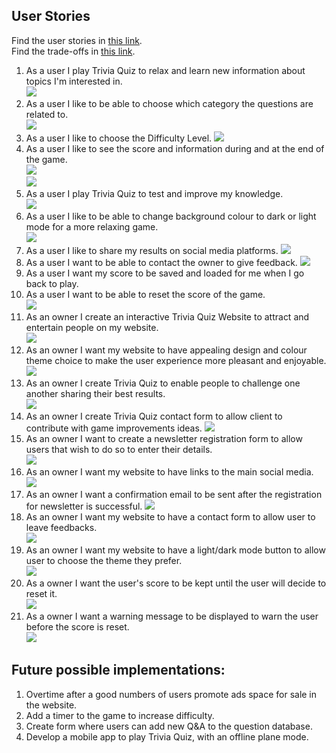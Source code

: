 ## User Stories   
Find the user stories in [this link](./assets/docs/user-stories-trivia-quiz.pdf).  
Find the trade-offs in [this link](./assets/docs/strategy-plane-trivia-quiz.pdf).  

1. As a user I play Trivia Quiz to relax and learn new information about topics I'm interested in.  
![](./assets/docs/user-stories-screenshots/user-stories-1.png)
1. As a user I like to be able to choose which category the questions are related to.  
![](./assets/docs/user-stories-screenshots/user-stories-2.png)
1. As a user I like to choose the Difficulty Level.
![](./assets/docs/user-stories-screenshots/user-stories-3.png)
1. As a user I like to see the score and information during and at the end of the game.  
![](./assets/docs/user-stories-screenshots/user-stories-4.png)  
![](./assets/docs/user-stories-screenshots/user-stories-4.1.png)
1. As a user I play Trivia Quiz to test and improve my knowledge.  
![](./assets/docs/user-stories-screenshots/user-stories-5.png)
1. As a user I like to be able to change background colour to dark or light mode for a more relaxing game.  
![](./assets/docs/user-stories-screenshots/user-stories-6.png)
1. As a user I like to share my results on social media platforms.
![](./assets/docs/user-stories-screenshots/user-stories-7.png)
1. As a user I want to be able to contact the owner to give feedback.
![](./assets/docs/user-stories-screenshots/user-stories-8.png)
1. As a user I want my score to be saved and loaded for me when I go back to play.
1. As a user I want to be able to reset the score of the game.  
![](./assets/docs/user-stories-screenshots/user-stories-9.1.png)
1. As an owner I create an interactive Trivia Quiz Website to attract and entertain people on my website.  
![](./assets/docs/user-stories-screenshots/user-stories-9.png)
1. As an owner I want my website to have appealing design and colour theme choice to make the user experience more pleasant and enjoyable.  
![](./assets/docs/user-stories-screenshots/user-stories-10.png)
1. As an owner I create Trivia Quiz to enable people to challenge one another sharing their best results.  
![](./assets/docs/user-stories-screenshots/user-stories-7.png)
1. As an owner I create Trivia Quiz contact form to allow client to contribute with game improvements ideas. 
![](./assets/docs/user-stories-screenshots/user-stories-8.png)
1. As an owner I want to create a newsletter registration form to allow users that wish to do so to enter their details.   
![](./assets/docs/user-stories-screenshots/user-stories-13.png)
1. As an owner I want my website to have links to the main social media.  
![](./assets/docs/user-stories-screenshots/user-stories-14.png)
1. As an owner I want a confirmation email to be sent after the registration for newsletter is successful.
![](./assets/docs/user-stories-screenshots/user-stories-15.png)
1. As an owner I want my website to have a contact form to allow user to leave feedbacks.  
![](./assets/docs/user-stories-screenshots/user-stories-8.png)
1. As an owner I want my website to have a light/dark mode button to allow user to choose the theme they prefer.  
![](./assets/docs/user-stories-screenshots/user-stories-6.png)  
1. As a owner I want the user's score to be kept until the user will decide to reset it.  
![](./assets/docs/user-stories-screenshots/user-stories-9.1.png) 
1. As a owner I want a warning message to be displayed to warn the user before the score is reset.  
![](./assets/docs/user-stories-screenshots/user-stories-21.png) 

## Future possible implementations:  
1. Overtime after a good numbers of users promote ads space for sale in the website.  
1. Add a timer to the game to increase difficulty.  
1. Create form where users can add new Q&A to the question database.  
1. Develop a mobile app to play Trivia Quiz, with an offline plane mode.  
